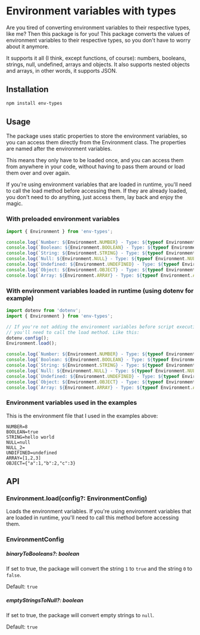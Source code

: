 # Environment variables with types

Are you tired of converting environment variables to their respective types, like me? Then this package is for you! This package converts the values of environment variables to their respective types, so you don't have to worry about it anymore.

It supports it all (I think, except functions, of course): numbers, booleans, strings, null, undefined, arrays and objects. It also supports nested objects and arrays, in other words, it supports JSON.

## Installation

```bash
npm install env-types
```

## Usage
The package uses static properties to store the environment variables, so you can access them directly from the Environment class. The properties are named after the environment variables.

This means they only have to be loaded once, and you can access them from anywhere in your code, without having to pass them around or load them over and over again.

If you're using environment variables that are loaded in runtime, you'll need to call the load method before accessing them. If they are already loaded, you don't need to do anything, just access them, lay back and enjoy the magic.

### With preloaded environment variables
```js
import { Environment } from 'env-types';

console.log(`Number: ${Environment.NUMBER} - Type: ${typeof Environment.NUMBER}`);
console.log(`Boolean: ${Environment.BOOLEAN} - Type: ${typeof Environment.BOOLEAN}`);
console.log(`String: ${Environment.STRING} - Type: ${typeof Environment.STRING}`);
console.log(`Null: ${Environment.NULL} - Type: ${typeof Environment.NULL}`);
console.log(`Undefined: ${Environment.UNDEFINED} - Type: ${typeof Environment.UNDEFINED}`);
console.log(`Object: ${Environment.OBJECT} - Type: ${typeof Environment.OBJECT}`);
console.log(`Array: ${Environment.ARRAY} - Type: ${typeof Environment.ARRAY} - Is array: ${Array.isArray(Environment.ARRAY)}`);
```

### With environment variables loaded in runtime (using dotenv for example)
```js
import dotenv from 'dotenv';
import { Environment } from 'env-types';

// If you're not adding the environment variables before script execution,
// you'll need to call the load method. Like this:
dotenv.config();
Environment.load();

console.log(`Number: ${Environment.NUMBER} - Type: ${typeof Environment.NUMBER}`);
console.log(`Boolean: ${Environment.BOOLEAN} - Type: ${typeof Environment.BOOLEAN}`);
console.log(`String: ${Environment.STRING} - Type: ${typeof Environment.STRING}`);
console.log(`Null: ${Environment.NULL} - Type: ${typeof Environment.NULL}`);
console.log(`Undefined: ${Environment.UNDEFINED} - Type: ${typeof Environment.UNDEFINED}`);
console.log(`Object: ${Environment.OBJECT} - Type: ${typeof Environment.OBJECT}`);
console.log(`Array: ${Environment.ARRAY} - Type: ${typeof Environment.ARRAY} - Is array: ${Array.isArray(Environment.ARRAY)}`);
```

### Environment variables used in the examples
This is the environment file that I used in the examples above:
```
NUMBER=8
BOOLEAN=true
STRING=hello world
NULL=null
NULL_2=
UNDIFINED=undefined
ARRAY=[1,2,3]
OBJECT={"a":1,"b":2,"c":3}
```

## API

### Environment.load(config?: EnvironmentConfig)
Loads the environment variables. If you're using environment variables that are loaded in runtime, you'll need to call this method before accessing them.

### EnvironmentConfig

##### binaryToBooleans?: boolean
If set to true, the package will convert the string `1` to `true` and the string `0` to `false`.

Default: `true`

##### emptyStringsToNull?: boolean
If set to true, the package will convert empty strings to `null`.

Default: `true`